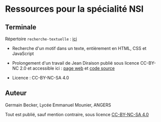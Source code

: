 # Ressources pour la spécialité NSI

## Terminale

Répertoire `recherche-textuelle` : [ici](https://germainbecker.github.io/recherche-textuelle/)

- Recherche d'un motif dans un texte, entièrement en HTML, CSS et JavaScript

- Prolongement d'un travail de Jean Diraison publié sous licence CC-BY-NC 2.0 et accessible ici : [page web](https://diraison.github.io/BMH/) et [code source](https://github.com/diraison/BMH/) 

- Licence : CC-BY-NC-SA 4.0

## Auteur

Germain Becker, Lycée Emmanuel Mounier, ANGERS

Tout est publié, sauf mention contraire, sous licence [CC-BY-NC-SA 4.0](https://creativecommons.org/licenses/by-nc-sa/4.0/deed.fr)
